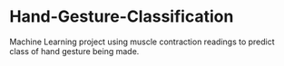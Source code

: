 # Hand-Gesture-Classification
Machine Learning project using muscle contraction readings to predict class of hand gesture being made.
